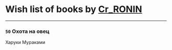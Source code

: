 # Wish list of books by [Cr_RONIN](https://plus.google.com/u/0/112090473416384685204/)
---

### `50` Охота на овец
Харуки Мураками

